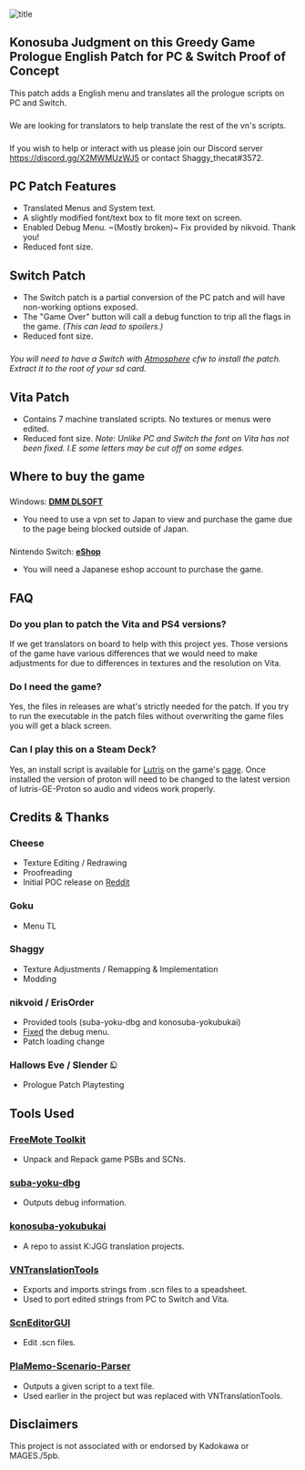 ![title](https://user-images.githubusercontent.com/110912092/230586231-1af7171a-7a2c-4aa9-84a0-2d7cc71a68b3.png)
## Konosuba Judgment on this Greedy Game Prologue English Patch for PC & Switch Proof of Concept
This patch adds a English menu and translates all the prologue scripts on PC and Switch.
###
We are looking for translators to help translate the rest of the vn's scripts.
###
If you wish to help or interact with us please join our Discord server https://discord.gg/X2MWMUzWJ5 or contact Shaggy_thecat#3572.
## PC Patch Features
- Translated Menus and System text.
- A slightly modified font/text box to fit more text on screen.
- Enabled Debug Menu. ~(Mostly broken)~ Fix provided by nikvoid. Thank you!
- Reduced font size.
## Switch Patch
- The Switch patch is a partial conversion of the PC patch and will have non-working options exposed.
- The "Game Over" button will call a debug function to trip all the flags in the game. _(This can lead to spoilers.)_
- Reduced font size.
###
_You will need to have a Switch with [Atmosphere](https://github.com/Atmosphere-NX/Atmosphere) cfw to install the patch. Extract it to the root of your sd card._
## Vita Patch
- Contains 7 machine translated scripts. No textures or menus were edited.
- Reduced font size. _Note: Unlike PC and Switch the font on Vita has not been fixed. I.E some letters may be cut off on some edges._
## Where to buy the game
###
Windows: **[DMM DLSOFT](https://dlsoft.dmm.com/detail/images_0013/)**
- You need to use a vpn set to Japan to view and purchase the game due to the page being blocked outside of Japan.
###
Nintendo Switch: **[eShop](https://store-jp.nintendo.com/list/software/70010000035750.html)**
- You will need a Japanese eshop account to purchase the game.
## FAQ
### Do you plan to patch the Vita and PS4 versions?
If we get translators on board to help with this project yes. Those versions of the game have various differences that we would need to make adjustments for due to differences in textures and the resolution on Vita.
### Do I need the game?
Yes, the files in releases are what's strictly needed for the patch. If you try to run the executable in the patch files without overwriting the game files you will get a black screen. 
### Can I play this on a Steam Deck?
Yes, an install script is available for [Lutris](https://lutris.net/) on the game's [page](https://lutris.net/games/konosuba-gods-blessing-on-this-wonderful-world-jud/). Once installed the version of proton will need to be changed to the latest version of lutris-GE-Proton so audio and videos work properly.
## Credits & Thanks
### Cheese
- Texture Editing / Redrawing
- Proofreading
- Initial POC release on [Reddit](https://www.reddit.com/r/Konosuba/comments/10ic5hm/konosuba_vnjudgement_on_this_greedy_game_eng/)
### Goku
- Menu TL
### Shaggy
- Texture Adjustments / Remapping & Implementation
- Modding
### nikvoid / ErisOrder
- Provided tools (suba-yoku-dbg and konosuba-yokubukai)
- [Fixed](https://github.com/Shaggythecat/Konosuba-JGG-ENG-TL/issues/1) the debug menu.
- Patch loading change
### Hallows Eve / Slender ඩ
- Prologue Patch Playtesting
## Tools Used
### **[FreeMote Toolkit](https://github.com/UlyssesWu/FreeMote)**
- Unpack and Repack game PSBs and SCNs.
### **[suba-yoku-dbg](https://github.com/ErisOrder/suba-yoku-dbg)**
- Outputs debug information.
### **[konosuba-yokubukai](https://github.com/ErisOrder/konosuba-yokubukai)**
- A repo to assist K:JGG translation projects.
### **[VNTranslationTools](https://github.com/arcusmaximus/VNTranslationTools)**
- Exports and imports strings from .scn files to a speadsheet.
- Used to port edited strings from PC to Switch and Vita.
### **[ScnEditorGUI](https://github.com/hiroshiyuri/scn-editor-gui)**
- Edit .scn files.
### **[PlaMemo-Scenario-Parser](https://github.com/Rimi-kun/PlaMemo-Scenario-Parser)**
- Outputs a given script to a text file.
- Used earlier in the project but was replaced with VNTranslationTools.
## Disclaimers
This project is not associated with or endorsed by Kadokawa or MAGES./5pb.
